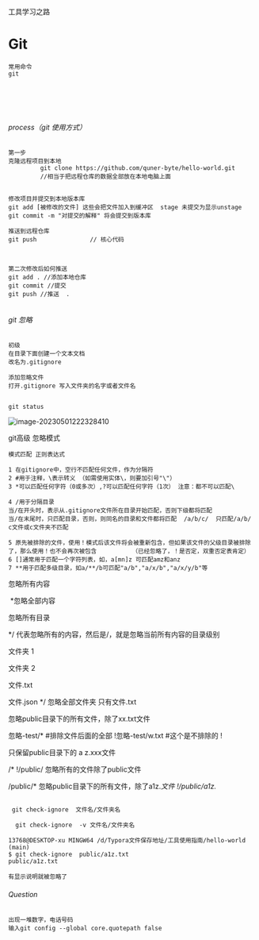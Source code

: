 工具学习之路



# Git 

```
常用命令
git






```



###### process（git 使用方式）

```
第一步
克隆远程项目到本地
         git clone https://github.com/quner-byte/hello-world.git
         //相当于把远程仓库的数据全部放在本地电脑上面
         

修改项目并提交到本地版本库 
git add [被修改的文件] 这些会把文件加入到缓冲区  stage 未提交为显示unstage
git commit -m "对提交的解释" 将会提交到版本库
                        
推送到远程仓库
git push               // 核心代码



第二次修改后如何推送
git add . //添加本地仓库
git commit //提交
git push //推送  .
 
```

###### git 忽略

```
初级
在目录下面创建一个文本文档
改名为.gitignore

添加忽略文件
打开.gitignore 写入文件夹的名字或者文件名


git status 
```



![image-20230501222328410](C:\Users\13768\AppData\Roaming\Typora\typora-user-images\image-20230501222328410.png)



git高级    忽略模式

```
模式匹配 正则表达式

1 在gitignore中，空行不匹配任何文件，作为分隔符
2 #用于注释，\表示转义 （如需使用实体\，则要加引号"\"）
3 *可以匹配任何字符（0或多次）,?可以匹配任何字符（1次） 注意：都不可以匹配\

4 /用于分隔目录
当/在开头时，表示从.gitignore文件所在目录开始匹配，否则下级都将匹配 
当/在末尾时，只匹配目录，否则，则同名的目录和文件都将匹配  /a/b/c/  只匹配/a/b/ c文件或c文件夹不匹配

5 原先被排除的文件，使用！模式后该文件将会被重新包含，但如果该文件的父级目录被排除了，那么使用！也不会再次被包含          （已经忽略了，！是否定，双重否定表肯定）
6 []通常用于匹配一个字符列表，如，a[mn]z 可匹配amz和anz
7 **用于匹配多级目录，如a/**/b可匹配"a/b","a/x/b","a/x/y/b"等

```

忽略所有内容

​      *忽略全部内容

忽略所有目录

*/  代表忽略所有的内容，然后是/，就是忽略当前所有内容的目录级别

文件夹 1

文件夹 2

文件.txt

文件.json        */ 忽略全部文件夹 只有文件.txt



忽略public目录下的所有文件，除了xx.txt文件

忽略-test/*   #排除文件后面的全部
!忽略-test/w.txt  #这个是不排除的 !



只保留public目录下的 a z.xxx文件

/*
!/public/         忽略所有的文件除了public文件

/public/*   忽略public目录下的所有文件，除了a1z.*文件
!/public/a1z.*

```

 git check-ignore  文件名/文件夹名
 
  git check-ignore  -v 文件名/文件夹名
 
13768@DESKTOP-xu MINGW64 /d/Typora文件保存地址/工具使用指南/hello-world (main)
$ git check-ignore  public/a1z.txt
public/a1z.txt

有显示说明就被忽略了

```













###### Question

```
出现一堆数字，电话号码
输入git config --global core.quotepath false

```

